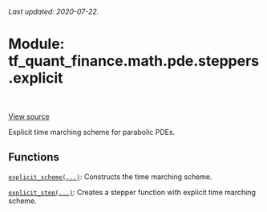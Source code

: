<!--
This file is generated by a tool. Do not edit directly.
For open-source contributions the docs will be updated automatically.
-->

*Last updated: 2020-07-22.*

<div itemscope itemtype="http://developers.google.com/ReferenceObject">
<meta itemprop="name" content="tf_quant_finance.math.pde.steppers.explicit" />
<meta itemprop="path" content="Stable" />
</div>

# Module: tf_quant_finance.math.pde.steppers.explicit

<!-- Insert buttons and diff -->

<table class="tfo-notebook-buttons tfo-api" align="left">
</table>

<a target="_blank" href="https://github.com/google/tf-quant-finance/blob/master/tf_quant_finance/math/pde/steppers/explicit.py">View source</a>



Explicit time marching scheme for parabolic PDEs.



## Functions

[`explicit_scheme(...)`](../../../../tf_quant_finance/math/pde/steppers/explicit/explicit_scheme.md): Constructs the time marching scheme.

[`explicit_step(...)`](../../../../tf_quant_finance/math/pde/steppers/explicit/explicit_step.md): Creates a stepper function with explicit time marching scheme.

